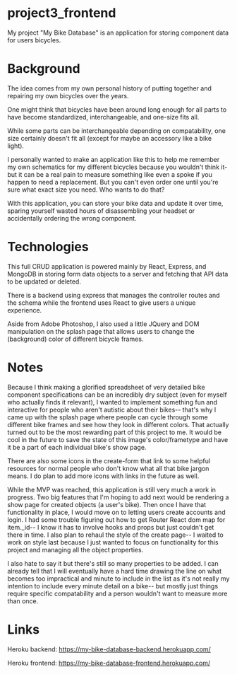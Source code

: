 # project3_frontend

My project "My Bike Database" is an application for storing component data for users bicycles.

# Background
The idea comes from my own personal history of putting together and repairing my own bicycles over the years.

One might think that bicycles have been around long enough for all parts to have become standardized, interchangeable, and one-size fits all.

While some parts can be interchangeable depending on compatability, one size certainly doesn't fit all (except for maybe an accessory like a bike light).

I personally wanted to make an application like this to help me remember my own schematics for my different bicycles because you wouldn't think it- but it can be a real pain to measure something like even a spoke if you happen to need a replacement. But you can't even order one until you're sure what exact size you need. Who wants to do that?

With this application, you can store your bike data and update it over time, sparing yourself wasted hours of disassembling your headset or accidentally ordering the wrong component.

# Technologies
This full CRUD application is powered mainly by React, Express, and MongoDB in storing form data objects to a server and fetching that API data to be updated or deleted.

There is a backend using express that manages the controller routes and the schema while the frontend uses React to give users a unique experience.

Aside from Adobe Photoshop, I also used a little JQuery and DOM manipulation on the splash page that allows users to change the (background) color of different bicycle frames.

# Notes
Because I think making a glorified spreadsheet of very detailed bike component specifications can be an incredibly dry subject (even for myself who actually finds it relevant), I wanted to implement something fun and interactive for people who aren't autistic about their bikes-- that's why I came up with the splash page where people can cycle through some different bike frames and see how they look in different colors. That actually turned out to be the most rewarding part of this project to me. It would be cool in the future to save the state of this image's color/frametype and have it be a part of each individual bike's show page.

There are also some icons in the create-form that link to some helpful resources for normal people who don't know what all that bike jargon means. I do plan to add more icons with links in the future as well.

While the MVP was reached, this application is still very much a work in progress. Two big features that I'm hoping to add next would be rendering a show page for created objects (a user's bike). Then once I have that functionality in place, I would move on to letting users create accounts and login. I had some trouble figuring out how to get Router React dom map for item._id-- I know it has to involve hooks and props but just couldn't get there in time. I also plan to rehaul the style of the create page-- I waited to work on style last because I just wanted to focus on functionality for this project and managing all the object properties.

I also hate to say it but there's still so many properties to be added. I can already tell that I will eventually have a hard time drawing the line on what becomes too impractical and minute to include in the list as it's not really my intention to include every minute detail on a bike-- but mostly just things require specific compatability and a person wouldn't want to measure more than once.

# Links
Heroku backend: https://my-bike-database-backend.herokuapp.com/

Heroku frontend: https://my-bike-database-frontend.herokuapp.com/
